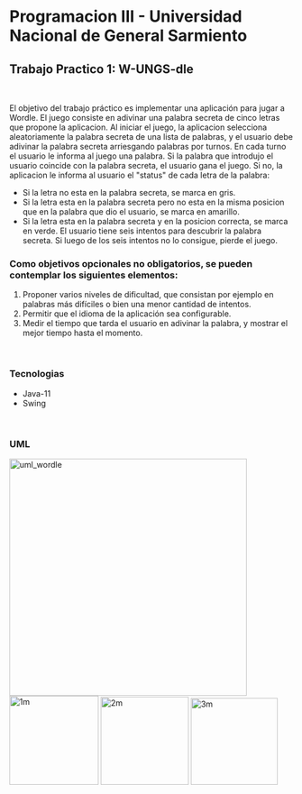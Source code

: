 <h1>Programacion III - Universidad Nacional de General Sarmiento</h1>
<h2>Trabajo Practico 1: W-UNGS-dle</h2>
<br>
<p>
  El objetivo del trabajo práctico es implementar una aplicación para jugar a Wordle. El juego
  consiste en adivinar una palabra secreta de cinco letras que propone la aplicacion. Al iniciar
  el juego, la aplicacion selecciona aleatoriamente la palabra secreta de una lista de palabras, y
  el usuario debe adivinar la palabra secreta arriesgando palabras por turnos. En cada turno
  el usuario le informa al juego una palabra. Si la palabra que introdujo el usuario coincide
  con la palabra secreta, el usuario gana el juego. Si no, la aplicacion le informa al usuario el
  "status" de cada letra de la palabra:
</p>
<ul>
  <li>Si la letra no esta en la palabra secreta, se marca en gris.</li>
  <li>Si la letra esta en la palabra secreta pero no esta en la misma posicion que en la palabra
   que dio el usuario, se marca en amarillo.</li>
  <li>Si la letra esta en la palabra secreta y en la posicion correcta, se marca en verde.
     El usuario tiene seis intentos para descubrir la palabra secreta. Si luego de los seis intentos
     no lo consigue, pierde el juego.</li>
</ul>
<h3>Como objetivos opcionales no obligatorios, se pueden contemplar los siguientes elementos:</h3>
<ol>
  <li>Proponer varios niveles de dificultad, que consistan por ejemplo en palabras más difíciles
    o bien una menor cantidad de intentos.</li>
  <li>Permitir que el idioma de la aplicación sea configurable.</li>
  <li>Medir el tiempo que tarda el usuario en adivinar la palabra, y mostrar el mejor tiempo
    hasta el momento.</li>
</ol>

  <br>
  <h3>Tecnologias</h3>
  <ul>
    <li>Java-11</li>
    <li>Swing</li>
</ul>
<br>
  <h3>UML</h3>
  
<img width="421" alt="uml_wordle" src="https://user-images.githubusercontent.com/59884602/190047919-db522ec9-e2f4-4e8b-8011-49be648afb20.png">
<br>
<img width="158" alt="1m" src="https://user-images.githubusercontent.com/59884602/190048832-3ed526cb-81a6-49eb-a497-29a38b1e2f3c.png">

<img width="156" alt="2m" src="https://user-images.githubusercontent.com/59884602/190048842-faa10c3d-df2e-42c7-9184-bdd42b864560.png">

<img width="154" alt="3m" src="https://user-images.githubusercontent.com/59884602/190048851-f9b77575-886d-4192-ba2b-1826f22bcaf2.png">
<br>
